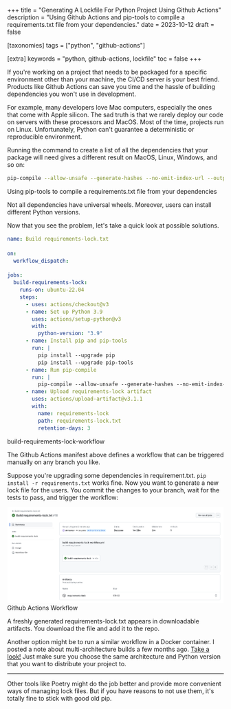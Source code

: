 +++
title = "Generating A Lockfile For Python Project Using Github Actions"
description = "Using Github Actions and pip-tools to compile a requirements.txt file from your dependencies."
date = 2023-10-12
draft = false

[taxonomies]
tags = ["python", "github-actions"]

[extra]
keywords = "python, github-actions, lockfile"
toc = false
+++

If you're working on a project that needs to be packaged for a specific environment other than your
machine, the CI/CD server is your best friend. Products like Github Actions can save you time and
the hassle of building dependencies you won't use in development.

For example, many developers love Mac computers, especially the ones that come with Apple silicon.
The sad truth is that we rarely deploy our code on servers with these processors and MacOS.
Most of the time, projects run on Linux. Unfortunately, Python can't guarantee a deterministic
or reproducible environment.

Running the command to create a list of all the dependencies that your package will need gives
a different result on MacOS, Linux, Windows, and so on:

```bash
pip-compile --allow-unsafe --generate-hashes --no-emit-index-url --output-file=requirements-lock.txt > requirements-lock.txt
```

<span class="img-title">Using pip-tools to compile a requirements.txt file from your dependencies</span>

Not all dependencies have universal wheels. Moreover, users can install different Python versions.

Now that you see the problem, let's take a quick look at possible solutions.

```yaml
name: Build requirements-lock.txt

on:
  workflow_dispatch:

jobs:
  build-requirements-lock:
    runs-on: ubuntu-22.04
    steps:
      - uses: actions/checkout@v3
      - name: Set up Python 3.9
        uses: actions/setup-python@v3
        with:
          python-version: "3.9"
      - name: Install pip and pip-tools
        run: |
          pip install --upgrade pip
          pip install --upgrade pip-tools
      - name: Run pip-compile
        run: |
          pip-compile --allow-unsafe --generate-hashes --no-emit-index-url --output-file=requirements-lock.txt > requirements-lock.txt
      - name: Upload requirements-lock artifact
        uses: actions/upload-artifact@v3.1.1
        with:
          name: requirements-lock
          path: requirements-lock.txt
          retention-days: 3
```

<span class="img-title">build-requirements-lock-workflow</span>

The Github Actions manifest above defines a workflow that can be triggered manually
on any branch you like.

Suppose you're upgrading some dependencies in requirement.txt. `pip install -r requirements.txt`
works fine. Now you want to generate a new lock file for the users. You commit the changes to your
branch, wait for the tests to pass, and trigger the workflow:

![](/images/gh-actions-lockfile.png)
<span class="img-title">Github Actions Workflow</span>

A freshly generated requirements-lock.txt appears in downloadable artifacts.
You download the file and add it to the repo.

Another option might be to run a similar workflow in a Docker container. I posted a note about
multi-architecture builds a few months ago. [Take a look!](https://dev.to/akrisanov/building-multi-arch-images-for-arm-and-x86-2802)
Just make sure you choose the same architecture and Python version that you want to distribute your project to.

---

Other tools like Poetry might do the job better and provide more convenient ways of managing lock files.
But if you have reasons to not use them, it's totally fine to stick with good old pip.
